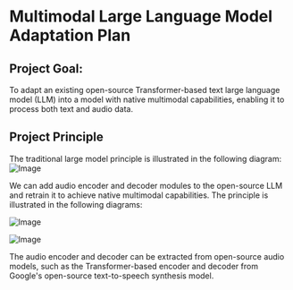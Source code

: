 # Multimodal Large Language Model Adaptation Plan

## Project Goal:

To adapt an existing open-source Transformer-based text large language model (LLM) into a model with native multimodal capabilities, enabling it to process both text and audio data.

## Project Principle

The traditional large model principle is illustrated in the following diagram:
![Image](https://github.com/user-attachments/assets/9e32a203-698a-4532-9d89-44f9d54bf2fe)

We can add audio encoder and decoder modules to the open-source LLM and retrain it to achieve native multimodal capabilities. The principle is illustrated in the following diagrams:

![Image](https://github.com/user-attachments/assets/26f78249-1765-44e7-8875-07ad128b7568)

![Image](https://github.com/user-attachments/assets/382c5173-528e-4754-8767-99e33cf3e174)

The audio encoder and decoder can be extracted from open-source audio models, such as the Transformer-based encoder and decoder from Google's open-source text-to-speech synthesis model.
